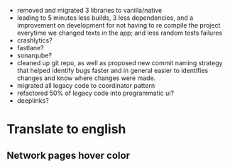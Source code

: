 - removed and migrated 3 libraries to vanilla/native
- leading to 5 minutes less builds, 3 less dependencies, and a improvement on development for not having to re compile the project everytime we changed texts in the app; and less random tests failures
- crashlytics?
- fastlane?
- sonarqube?
- cleaned up git repo, as well as proposed new commit naming strategy that helped identify bugs faster and in general easier to identifies changes and know where changes were made.
- migrated all legacy code to coordinator pattern
- refactored 50% of legacy code into programmatic ui?
- deeplinks?




# Translate to english
## Network pages hover color
